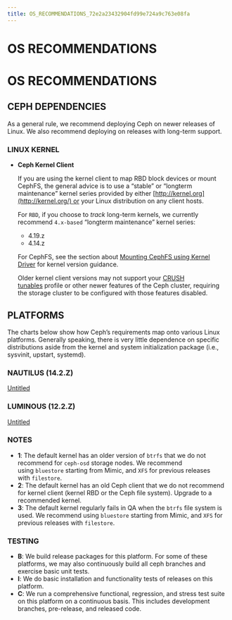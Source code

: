 ```yaml
---
title: OS_RECOMMENDATIONS_72e2a23432904fd99e724a9c763e08fa
---
```


# OS RECOMMENDATIONS

# OS RECOMMENDATIONS

## CEPH DEPENDENCIES

As a general rule, we recommend deploying Ceph on newer releases of Linux. We also recommend deploying on releases with long-term support.

### LINUX KERNEL

- **Ceph Kernel Client**
    
    If you are using the kernel client to map RBD block devices or mount CephFS, the general advice is to use a “stable” or “longterm maintenance” kernel series provided by either [http://kernel.org](http://kernel.org/) or your Linux distribution on any client hosts.
    
    For `RBD`, if you choose to *track* long-term kernels, we currently recommend `4.x-based` “longterm maintenance” kernel series:
    
    - 4.19.z
    - 4.14.z
    
    For CephFS, see the section about [Mounting CephFS using Kernel Driver](https://docs.ceph.com/docs/master/cephfs/mount-using-kernel-driver#which-kernel-version) for kernel version guidance.
    
    Older kernel client versions may not support your [CRUSH tunables](https://docs.ceph.com/docs/master/rados/operations/crush-map#tunables) profile or other newer features of the Ceph cluster, requiring the storage cluster to be configured with those features disabled.
    

## PLATFORMS

The charts below show how Ceph’s requirements map onto various Linux platforms. Generally speaking, there is very little dependence on specific distributions aside from the kernel and system initialization package (i.e., sysvinit, upstart, systemd).

### NAUTILUS (14.2.Z)

[Untitled](assets/Untitled%20Database%203fef79eae8ab403889f0cacb53c4b95d.csv)

### LUMINOUS (12.2.Z)

[Untitled](assets/Untitled%20Database%20bebb0c6f15864190a132907683a05879.csv)

### NOTES

- **1**: The default kernel has an older version of `btrfs` that we do not recommend for `ceph-osd` storage nodes. We recommend using `bluestore` starting from Mimic, and `XFS` for previous releases with `filestore`.
- **2**: The default kernel has an old Ceph client that we do not recommend for kernel client (kernel RBD or the Ceph file system). Upgrade to a recommended kernel.
- **3**: The default kernel regularly fails in QA when the `btrfs` file system is used. We recommend using `bluestore` starting from Mimic, and `XFS` for previous releases with `filestore`.

### TESTING

- **B**: We build release packages for this platform. For some of these platforms, we may also continuously build all ceph branches and exercise basic unit tests.
- **I**: We do basic installation and functionality tests of releases on this platform.
- **C**: We run a comprehensive functional, regression, and stress test suite on this platform on a continuous basis. This includes development branches, pre-release, and released code.